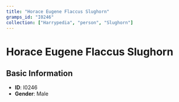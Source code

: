 ```yaml
---
title: "Horace Eugene Flaccus Slughorn"
gramps_id: "I0246"
collection: ["Harrypedia", "person", "Slughorn"]
---
```


# Horace Eugene Flaccus Slughorn

## Basic Information

- **ID**: I0246
- **Gender**: Male


